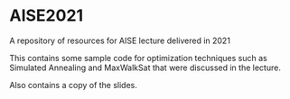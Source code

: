 # AISE2021
A repository of resources for AISE lecture delivered in 2021

This contains some sample code for optimization techniques such as Simulated Annealing and MaxWalkSat that were discussed in the lecture.

Also contains a copy of the slides.

